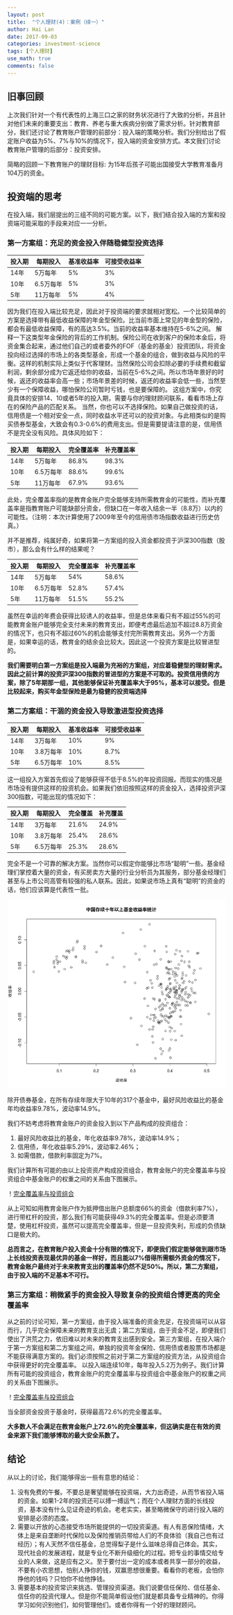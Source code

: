 ```yaml
---
layout: post
title:  "个人理财(4)：案例（续一）"
author: Hai Lan
date: 2017-09-03
categories: investment-science
tags: [个人理财]
use_math: true
comments: false
---
```


## 旧事回顾
上次我们针对一个有代表性的上海三口之家的财务状况进行了大致的分析，并且针对他们未来的重要支出：教育、养老与重大疾病分别做了需求分析。针对教育部分，我们还讨论了教育账户管理的前部分：投入端的策略分析。我们分别给出了假定账户收益为5%、7%与10%的情况下，投入端的资金安排方式。本文我们讨论教育账户管理的后部分：投资安排。

简略的回顾一下教育账户的理财目标: 为15年后孩子可能出国接受大学教育准备月104万的资金。

## 投资端的思考
在投入端，我们层提出的三组不同的可能方案。以下，我们结合投入端的方案和投资端可能采取的手段来对应一一分析。

### 第一方案组：充足的资金投入伴随稳健型投资选择

投入期 | 每期投入 | 基准收益率 | 可接受收益率
------|---------|-------------|---------------
14年   | 5万每年  |    5%       |   3%
10年   | 6.5万每年|    5%       |   3%
5年    | 11万每年 |    5%       |   4%

因为我们在投入端比较充足，因此对于投资端的要求就相对宽松。一个比较简单的方案是选择带有最低收益保障的年金型保险。比当前市面上常见的年金型的保险，都会有最低收益保障，有的高达3.5%。当前的收益率基本维持在5-6%之间。
解释一下这类型年金保险的背后的工作机制。保险公司在收到客户的保险本金后，将资金集合起来，通过他们自己的或者委外的FOF（基金的基金）投资团队，将资金投向经过选择的市场上的各类型基金，形成一个基金的组合，做到收益与风险的平衡。这样的机制实际上类似于代客理财。当然保险公司会扣除必要的手续费和截留利润，剩余部分成为它返还给你的收益，当前在5-6%之间。所以市场年景好的时候，返还的收益率会高一些；市场年景差的时候，返还的收益率会低一些，当然至少有一个保障收益，哪怕保险公司暂时亏钱，也是要保障的。
这组方案中，你究竟具体的安排14、10或者5年的投入期，需要与你的理财顾问联系，看看市场上存在的保险产品的匹配关系。
当然，你也可以不选择保险。如果自己做投资的话，信用债是一个相对安全一点，同时收益水平还可以的投资对象。与此相类似的是购买债券型基金，大致会有0.3-0.6%的费用支出。但是需要提请注意的是，信用债不是完全没有风险。具体风险如下：

投入期 | 每期投入 | 完全覆盖率 | 补充覆盖率
------|---------|-------------|---------------
14年   | 5万每年  |    86.8%       |   98.3%
10年   | 6.5万每年|    88.6%       |   99.6%
5年    | 11万每年 |    67.9%       |   93.6%

此处，完全覆盖率指的是教育金账户完全能够支持所需教育金的可能性，而补充覆盖率是指教育账户可能缺部分资金，但缺口在一年收入结余一半（8.8万）以内的可能性。（注明：本次计算使用了2009年至今的信用债市场指数收益进行历史仿真。）

并不是推荐，纯属好奇，如果将第一方案组的投入资金都投资于沪深300指数（股市），那么会有什么样的结果呢？

投入期 | 每期投入 | 完全覆盖率 | 补充覆盖率
------|---------|-------------|---------------
14年   | 5万每年  |    54%       |   58.6%
10年   | 6.5万每年|    52.8%       |   57.4%
5年    | 11万每年 |    51.5%       |   55.2%

虽然在幸运的年费会获得比较诱人的收益率，但是总体来看只有不超过55%的可能教育金账户能够完全支付未来的教育支出，即便考虑最后追加不超过8.8万资金的情况下，也只有不超过60%的机会能够支付完所需教育支出。另外一个方面是，如果幸运的话，教育金的结余会比较大。因此这一个投资方案是比较冒进型的。

**我们需要明白第一方案组是投入端最为充裕的方案组，对应着稳健型的理财需求。因此之前计算的投资沪深300指数的冒进型的方案是不可取的。投资信用债的方案，除了5年期那一组，其他能够保证补充覆盖率大于95%，基本可以接受。但是比较起来，购买年金型保险是最为稳健的投资端选择**

### 第二方案组：干涸的资金投入导致激进型投资选择

投入期 | 每期投入 | 基准收益率 | 可接受收益率
------|---------|-------------|---------------
14年   | 3万每年  |    10%       |   9%
10年   | 3.8万每年|    10%       |   8.7%
5年    | 6.5万每年 |   10%       |   8.5%

这一组投入方案首先假设了能够获得不低于8.5%的年投资回报。而现实的情况是市场没有提供这样的投资机会。如果我们依旧按照这样的资金投入，选择投资沪深300指数，可能出现的情况如下：

投入期 | 每期投入 | 完全覆盖 | 补充覆盖
------|---------|-------------|---------------
14年   | 3万每年  |    21.6%       |   24.9%
10年   | 3.8万每年|    25.4%       |   28.6%
5年    | 6.5万每年 |   25.3%       |   28.6%

完全不是一个可靠的解决方案。当然你可以假定你能够比市场“聪明”一些。基金经理们掌控着大量的资金，有买房卖方大量的行业分析员为其服务，部分基金经理们甚至与上市公司高管有较强的私人联系。因此，如果说市场上真有“聪明”的资金的话，他们应该算是代表性一批。

![中国存续10年以上基金表现统计](/figure/posts/fund10_mean_var.png)

除开债券基金，在所有存续年限大于10年的317个基金中，最好风险收益比的基金年均收益率9.78%，波动率14.9%。

我们不妨考虑将教育金账户的资金投入到以下产品构成的投资组合：

1. 最好风险收益比的基金，年化收益率9.78%，波动率14.9%；
2. 信用债，年化收益率5.29%，波动率2.46%；
3. 如需借款，借款利率固定为7%。

我们计算所有可能的由以上投资资产构成投资组合，教育金账户的完全覆盖率与投资组合中基金账户的权重之间的关系由下图展示。

！[完全覆盖率与投资组合](/figure/posts/fund-bond.png)

从上可知如用教育金账户作为抵押借出账户总额度66%的资金（借款利率7%），进行带杠杆的投资，那么我们有可能获得49.3%的完全覆盖率。但是必须要清楚，使用杠杆投资，虽然可以提高完全覆盖率，但是一旦投资失利，形成的负债缺口是极大的。

**总而言之，在教育账户投入资金十分有限的情况下，即便我们假定能够做到跟市场上长线投资表现最优异的基金一样好，而且能以7%借得所需额外资金的情况下，教育金账户最终对于未来教育支出的覆盖率仍然不足50%。所以，第二方案组，由于投入端的不足基本不可行。**


### 第三方案组：稍微紧手的资金投入导致复杂的投资组合博更高的完全覆盖率
从之前的讨论可知，第一方案组，由于投入端准备的资金充足，在投资端可以从容而行，几乎完全保障未来的教育支出无虞；第二方案组，由于资金不足，即便我们使出了洪荒之力，依旧难以对未来的教育支出感到安全。第三方案组，在投入端介于第一方案组和第二方案组之间，单独的投资年金保险、信用债或者股票市场都是不能获得满意方案的。我们必须按照之前对于第二方案组的投资方法，从投资组合中获得更好的完全覆盖率。
以投入端连续10年，每年投入5.2万为例子。我们计算所有可能的投资组合，教育金账户的完全覆盖率与投资组合中基金账户的权重之间的关系由下图展示。

！[完全覆盖率与投资组合](/figure/posts/fund-bond-2.png)

当全部资金投资于基金时，获得最高72.6%的完全覆盖率。

**大多数人不会满足在教育金账户上72.6%的完全覆盖率，但这确实是在有效的资金来源下我们能够博取的最大安全系数了。**

## 结论
从以上的讨论，我们能够得出一些有意思的结论：
1. 没有免费的午餐。不要总是奢望能够在投资端，大力出奇迹，从而节省投入端的资金。如果1-2年的投资还可以搏一搏运气；而在个人理财方面的长线投资，基本没有什么见证奇迹的机会。老老实实，甚至略微保守的进行投入端的安排是必须的态度。
2. 需要以开放的心态接受市场所能提供的一切投资渠道。有人有恶保险情绪，大体上是来自垄断时代保险以及保险推销员带给人们的不良体验（我自己也有过经历）；有人天然不信任基金，总觉得梨子是什么滋味总得自己体会。其实，现代社会的发展进程，就是专业化不断升级细化的过程。把专业的事情交给专业的人来做，这是应有之义。至于要付出一定的成本或者共享一部分的收益，不要有小农思想，怕别人挣你的钱，双赢思想很重要。看看你的老板，会怕你挣他的钱吗？只怕你不给他挣钱。
3. 需要基本的投资常识来挑选、管理投资渠道。我们说要信任保险、信任基金、信任你的投资代理人。但是你不能简单假设他们就是都具备专业精神的。你得学习如何识别他们，如何管理他们。或者你得有一个好的理财顾问。
